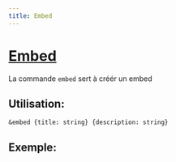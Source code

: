 ```yaml
---
title: Embed
---
```

# [Embed](https://github.com/federation-interservices-d-informatique/bot/blob/main/src/commands/bot/embed.ts)
La commande `embed` sert à créér un embed 

## Utilisation:
```
&embed {title: string} {description: string}
```
## Exemple: